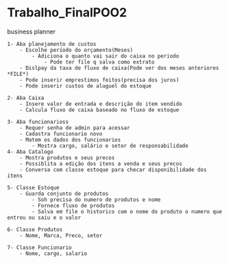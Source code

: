 # Trabalho_FinalPOO2

business planner
	
	1- Aba planejamento de custos
		- Escolhe período do orçamento(Meses)
			- Adiciona o quanto vai sair do caixa no periodo
				- Pode ter file q salva como extrato
		- Dislpay da taxa de fluxo de caixa(Pode ver dos meses anteriores *FILE*) 
		- Pode inserir emprestimos feitos(precisa dos juros)
		- Pode inserir custos de aluguel do estoque
		
	2- Aba Caixa
		- Insere valor de entrada e descrição do item vendido
		- Calcula fluxo de caixa baseado no fluxo de estoque 

	3- Aba funcionarioss
		- Requer senha de admin para acessar
		- Cadastra funcionario novo
		- Matem os dados dos funcionarios
			- Mostra cargo, salário e setor de responsabilidade
	4- Aba Catalogo
		- Mostra produtos e seus precos
		- Possiblita a edição dos itens a venda e seus precos
		- Conversa com classe estoque para checar disponibilidade dos itens

	5- Classe Estoque
		- Guarda conjunto de produtos
			- Soh precisa do numero de produtos e nome
     		- Fornece fluxo de produtos
        	- Salva em file o historico com o nome do produto o numero que entrou ou saiu e o valor 
	
	6- Classe Produtos
		- Nome, Marca, Preco, setor
		
	7- Classe Funcionario
		- Nome, cargo, salario
